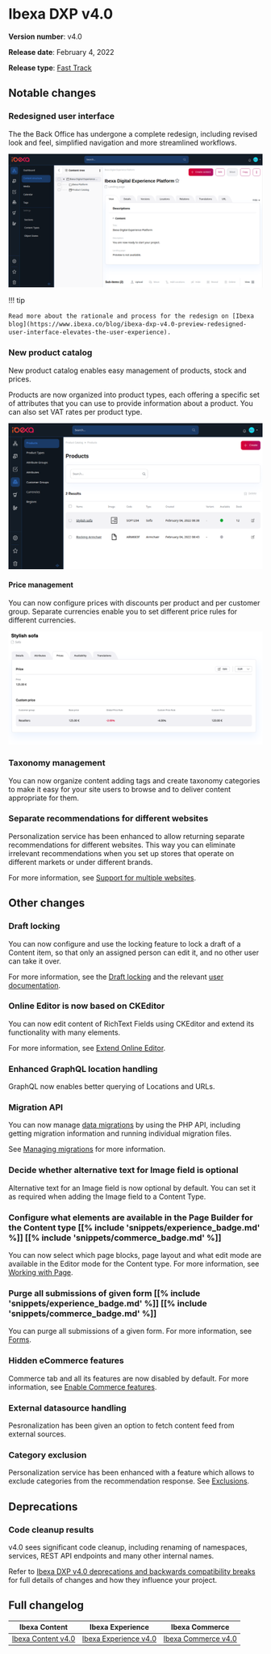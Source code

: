 # Ibexa DXP v4.0

**Version number**: v4.0

**Release date**: February 4, 2022

**Release type**: [Fast Track](https://doc.ibexa.co/en/4.0/community_resources/release_process/#release-process)

## Notable changes

### Redesigned user interface

The the Back Office has undergone a complete redesign, including revised look and feel,
simplified navigation and more streamlined workflows.

![New UI](img/4.0_new_ui.png)

!!! tip

    Read more about the rationale and process for the redesign on [Ibexa blog](https://www.ibexa.co/blog/ibexa-dxp-v4.0-preview-redesigned-user-interface-elevates-the-user-experience).

### New product catalog

New product catalog enables easy management of products, stock and prices.

Products are now organized into product types, each offering a specific set of attributes
that you can use to provide information about a product.
You can also set VAT rates per product type.

![Product catalog](img/4.0_catalog.png)

#### Price management

You can now configure prices with discounts per product and per customer group.
Separate currencies enable you to set different price rules for different currencies.

![Price management](img/4.0_product_price.png "Managing prices in the new product catalog")

### Taxonomy management

You can now organize content adding tags and create taxonomy categories to make it easy for your 
site users to browse and to deliver content appropriate for them.

### Separate recommendations for different websites

Personalization service has been enhanced to allow returning separate recommendations 
for different websites. 
This way you can eliminate irrelevant recommendations when you set up stores that 
operate on different markets or under different brands.

For more information, see [Support for multiple websites](https://doc.ibexa.co/projects/userguide/en/latest/personalization/use_cases/#multiple-website-hosting).

## Other changes

### Draft locking

You can now configure and use the locking feature to lock a draft of a Content item, 
so that only an assigned person can edit it, and no other user can take it over. 

For more information, see the [Draft locking](https://doc.ibexa.co/en/latest/guide/workflow/workflow/#draft-locking)
and the relevant [user documentation](https://doc.ibexa.co/projects/userguide/en/latest/publishing/editorial_workflow/#releasing-locked-drafts).

### Online Editor is now based on CKEditor

You can now edit content of RichText Fields using CKEditor and extend its functionality with many elements.

For more information, see [Extend Online Editor](https://doc.ibexa.co/en/4.0/extending/extending_online_editor/).

### Enhanced GraphQL location handling

GraphQL now enables better querying of Locations and URLs.

### Migration API

You can now manage [data migrations](https://doc.ibexa.co/en/4.0/guide/data_migration/data_migration/) by using the PHP API,
including getting migration information and running individual migration files.

See [Managing migrations](https://doc.ibexa.co/en/4.0/api/public_php_api_managing_migrations/) for more information.

### Decide whether alternative text for Image field is optional

Alternative text for an Image field is now optional by default. 
You can set it as required when adding the Image field to a Content Type.

### Configure what elements are available in the Page Builder for the Content type [[% include 'snippets/experience_badge.md' %]] [[% include 'snippets/commerce_badge.md' %]]

You can now select which page blocks, page layout and what edit mode are available in the Editor mode for the Content type.
For more information, see [Working with Page](https://doc.ibexa.co/projects/userguide/en/latest/site_organization/working_with_page/#configure-block-display).

### Purge all submissions of given form [[% include 'snippets/experience_badge.md' %]] [[% include 'snippets/commerce_badge.md' %]]

You can purge all submissions of a given form. 
For more information, see [Forms](https://doc.ibexa.co/en/4.0/guide/form_builder/forms/#form-submission-purging).

### Hidden eCommerce features

Commerce tab and all its features are now disabled by default.
For more information, see [Enable Commerce features](https://doc.ibexa.co/en/4.0/guide/config_back_office/#enable-commerce-features).

### External datasource handling

Pesronalization has been given an option to fetch content feed from external sources.

### Category exclusion 

Personalization service has been enhanced with a feature which allows to exclude categories from the recommendation response.
See [Exclusions](https://doc.ibexa.co/projects/userguide/en/latest/personalization/filters/#exclusions).

## Deprecations

### Code cleanup results

v4.0 sees significant code cleanup, including renaming of namespaces, services, REST API endpoints
and many other internal names.

Refer to [Ibexa DXP v4.0 deprecations and backwards compatibility breaks](ibexa_dxp_v4.0_deprecations.md)
for full details of changes and how they influence your project.

## Full changelog

| Ibexa Content  | Ibexa Experience  | Ibexa Commerce |
|--------------|------------|------------|
| [Ibexa Content v4.0](https://github.com/ibexa/content/releases/tag/v4.0.0) | [Ibexa Experience v4.0](https://github.com/ibexa/experience/releases/tag/v4.0.0) | [Ibexa Commerce v4.0](https://github.com/ibexa/commerce/releases/tag/v4.0.0)

